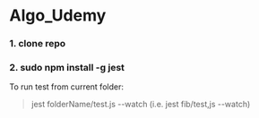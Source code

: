 # Algo_Udemy

### 1. clone repo
### 2. sudo npm install -g jest
 To run test from current folder: 
 > jest folderName/test.js --watch (i.e. jest fib/test,js --watch)

